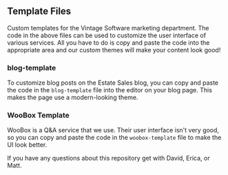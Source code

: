 ## Template Files

Custom templates for the Vintage Software marketing department. The code in the above files can be used to customize the user interface of  various services. All you have to do is copy and paste the code into the appropriate area and our custom themes will make your content look good!

### blog-template

To customize blog posts on the Estate Sales blog, you can copy and paste the code in the `blog-template` file into the editor on your blog page. This makes the page use a modern-looking theme.

### WooBox Template

WooBox is a Q&A service that we use. Their user interface isn't very good, so you can copy and paste the code in the `woobox-template` file to make the UI look better.

If you have any questions about this repository get with David, Erica, or Matt.
